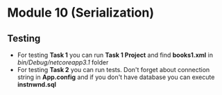 # Module 10 (Serialization)

## Testing

- For testing **Task 1** you can run **Task 1 Project** and find **books1.xml** in *bin/Debug/netcoreapp3.1* folder
- For testing **Task 2** you can run tests. Don't forget about connection string in **App.config** and if you don't have database you can execute **instnwnd.sql**